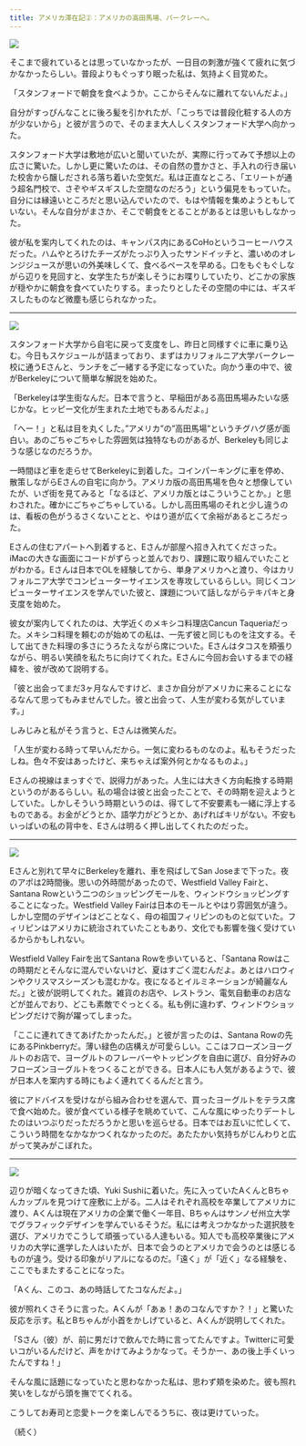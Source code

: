 ```yaml
---
title: アメリカ滞在記②：アメリカの高田馬場、バークレーへ。
---
```


![](http://dl.dropbox.com/u/31114442/images.ellekasai.com/%E5%86%99%E7%9C%9F%201.JPG)

そこまで疲れているとは思っていなかったが、一日目の刺激が強くて疲れに気づかなかったらしい。普段よりもぐっすり眠った私は、気持よく目覚めた。

「スタンフォードで朝食を食べようか。ここからそんなに離れてないんだよ。」

自分がすっぴんなことに後ろ髪を引かれたが、「こっちでは普段化粧する人の方が少ないから」と彼が言うので、そのまま大人しくスタンフォード大学へ向かった。

スタンフォード大学は敷地が広いと聞いていたが、実際に行ってみて予想以上の広さに驚いた。しかし更に驚いたのは、その自然の豊かさと、手入れの行き届いた校舎から醸しだされる落ち着いた空気だ。私は正直なところ、「エリートが通う超名門校で、さぞやギスギスした空間なのだろう」という偏見をもっていた。自分には縁遠いところだと思い込んでいたので、もはや情報を集めようともしていない。そんな自分がまさか、そこで朝食をとることがあるとは思いもしなかった。

彼が私を案内してくれたのは、キャンパス内にあるCoHoというコーヒーハウスだった。ハムやとろけたチーズがたっぷり入ったサンドイッチと、濃いめのオレンジジュースが思いの外美味しくて、食べるペースを早める。口をもぐもぐしながら辺りを見回すと、女学生たちが楽しそうにお喋りしていたり、どこかの家族が穏やかに朝食を食べていたりする。まったりとしたその空間の中には、ギスギスしたものなど微塵も感じられなかった。

---

![](http://dl.dropbox.com/u/31114442/images.ellekasai.com/%E5%86%99%E7%9C%9F%202.JPG)

スタンフォード大学から自宅に戻って支度をし、昨日と同様すぐに車に乗り込む。今日もスケジュールが詰まっており、まずはカリフォルニア大学バークレー校に通うEさんと、ランチをご一緒する予定になっていた。向かう車の中で、彼がBerkeleyについて簡単な解説を始めた。

「Berkeleyは学生街なんだ。日本で言うと、早稲田がある高田馬場みたいな感じかな。ヒッピー文化が生まれた土地でもあるんだよ。」

「へー！」と私は目を丸くした。”アメリカ”の”高田馬場”というチグハグ感が面白い。あのごちゃごちゃした雰囲気は独特なものがあるが、Berkeleyも同じような感じなのだろうか。

一時間ほど車を走らせてBerkeleyに到着した。コインパーキングに車を停め、散策しながらEさんの自宅に向かう。アメリカ版の高田馬場を色々と想像していたが、いざ街を見てみると「なるほど、アメリカ版とはこういうことか。」と思わされた。確かにごちゃごちゃしている。しかし高田馬場のそれと少し違うのは、看板の色がうるさくないことと、やはり道が広くて余裕があるところだった。

Eさんの住むアパートへ到着すると、Eさんが部屋へ招き入れてくださった。iMacの大きな画面にコードがずらっと並んでおり、課題に取り組んでいたことがわかる。Eさんは日本でOLを経験してから、単身アメリカへと渡り、今はカリフォルニア大学でコンピューターサイエンスを専攻しているらしい。同じくコンピューターサイエンスを学んでいた彼と、課題について話しながらテキパキと身支度を始めた。

彼女が案内してくれたのは、大学近くのメキシコ料理店Cancun Taqueriaだった。メキシコ料理を頼むのが始めての私は、一先ず彼と同じものを注文する。そして出てきた料理の多さにうろたえながら席についた。Eさんはタコスを頬張りながら、明るい笑顔を私たちに向けてくれた。Eさんに今回お会いするまでの経緯を、彼が改めて説明する。

「彼と出会ってまだ3ヶ月なんですけど、まさか自分がアメリカに来ることになるなんて思ってもみませんでした。彼と出会って、人生が変わる気がしています。」

しみじみと私がそう言うと、Eさんは微笑んだ。

「人生が変わる時って早いんだから。一気に変わるものなのよ。私もそうだったしね。色々不安はあったけど、来ちゃえば案外何とかなるものよ。」

Eさんの視線はまっすぐで、説得力があった。人生には大きく方向転換する時期というのがあるらしい。私の場合は彼と出会ったことで、その時期を迎えようとしていた。しかしそういう時期というのは、得てして不安要素も一緒に浮上するものである。お金がどうとか、語学力がどうとか、あげればキリがない。不安もいっぱいの私の背中を、Eさんは明るく押し出してくれたのだった。

---

![](http://dl.dropbox.com/u/31114442/images.ellekasai.com/%E5%86%99%E7%9C%9F%203.JPG)

Eさんと別れて早々にBerkeleyを離れ、車を飛ばしてSan Joseまで下った。夜のアポは2時間後。思いの外時間があったので、Westfield Valley Fairと、Santana Rowという二つのショッピングモールを、ウィンドウショッピングすることになった。Westfield Valley Fairは日本のモールとやはり雰囲気が違う。しかし空間のデザインはどことなく、母の祖国フィリピンのものと似ていた。フィリピンはアメリカに統治されていたこともあり、文化でも影響を強く受けているからかもしれない。

Westfield Valley Fairを出てSantana Rowを歩いていると、「Santana Rowはこの時期だとそんなに混んでいないけど、夏はすごく混むんだよ。あとはハロウィンやクリスマスシーズンも混むかな。夜になるとイルミネーションが綺麗なんだ。」と彼が説明してくれた。雑貨のお店や、レストラン、電気自動車のお店などが並んでおり、どこも素敵でぐっとくる。私も例に違わず、ウィンドウショッピングだけで胸が躍ってしまった。

「ここに連れてきてあげたかったんだ。」と彼が言ったのは、Santana Rowの先にあるPinkberryだ。薄い緑色の店構えが可愛らしい。ここはフローズンヨーグルトのお店で、ヨーグルトのフレーバーやトッピングを自由に選び、自分好みのフローズンヨーグルトをつくることができる。日本人にも人気があるようで、彼が日本人を案内する時にもよく連れてくるんだと言う。

彼にアドバイスを受けながら組み合わせを選んで、買ったヨーグルトをテラス席で食べ始めた。彼が食べている様子を眺めていて、こんな風にゆったりデートしたのはいつぶりだっただろうかと思いを巡らせる。日本ではお互いに忙しくて、こういう時間をなかなかつくれなかったのだ。あたたかい気持ちがじんわりと広がって笑みがこぼれた。

---

![](http://dl.dropbox.com/u/31114442/images.ellekasai.com/%E5%86%99%E7%9C%9F%205.JPG)

辺りが暗くなってきた頃、Yuki Sushiに着いた。先に入っていたAくんとBちゃんカップルを見つけて座敷に上がる。二人はそれぞれ高校を卒業してアメリカに渡り、Aくんは現在アメリカの企業で働く一年目、Bちゃんはサンノゼ州立大学でグラフィックデザインを学んでいるそうだ。私には考えつかなかった選択肢を選び、アメリカでこうして頑張っている人達もいる。知人でも高校卒業後にアメリカの大学に進学した人はいたが、日本で会うのとアメリカで会うのとは感じるものが違う。受ける印象がリアルになるのだ。「遠く」が「近く」なる経験を、ここでもまたすることになった。

「Aくん、このコ、あの時話してたコなんだよ。」

彼が照れくさそうに言った。Aくんが「あぁ！あのコなんですか？！」と驚いた反応を示す。私とBちゃんが小首をかしげていると、Aくんが説明してくれた。

「Sさん（彼）が、前に男だけで飲んでた時に言ってたんですよ。Twitterに可愛いコがいるんだけど、声をかけてみようかなって。そうかー、あの後上手くいったんですね！」

そんな風に話題になっていたと思わなかった私は、思わず頬を染めた。彼も照れ笑いをしながら頭を撫でてくれる。

こうしてお寿司と恋愛トークを楽しんでるうちに、夜は更けていった。

（続く）
